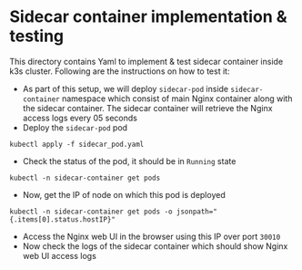 # Sidecar container implementation & testing

This directory contains Yaml to implement & test sidecar container inside k3s cluster. Following are the instructions on how to test it:

- As part of this setup, we will deploy `sidecar-pod` inside `sidecar-container` namespace which consist of main Nginx container along with the sidecar container. The sidecar container will retrieve the Nginx access logs every 05 seconds
- Deploy the `sidecar-pod` pod
```
kubectl apply -f sidecar_pod.yaml
```
- Check the status of the pod, it should be in `Running` state
```
kubectl -n sidecar-container get pods
```
- Now, get the IP of node on which this pod is deployed
```
kubectl -n sidecar-container get pods -o jsonpath="{.items[0].status.hostIP}"
```
- Access the Nginx web UI in the browser using this IP over port `30010`
- Now check the logs of the sidecar container which should show Nginx web UI access logs
```kubectl -n sidecar-container logs sidecar-pod -c sidecar-log-viewer
```